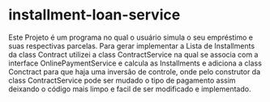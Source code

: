# installment-loan-service
Este Projeto é um programa no qual o usuário simula o seu empréstimo e suas respectivas parcelas.
Para gerar implementar a Lista de Installments da class Contract utilizei a class ContractService 
na qual se associa com a interface OnlinePaymentService e calcula as Installments e adiciona a class Conctract
para que haja uma inversão de controle, onde pelo construtor da class ContractService pode ser mudado o tipo de pagamento
assim deixando o código mais limpo e facil de ser modificado e implementado.
